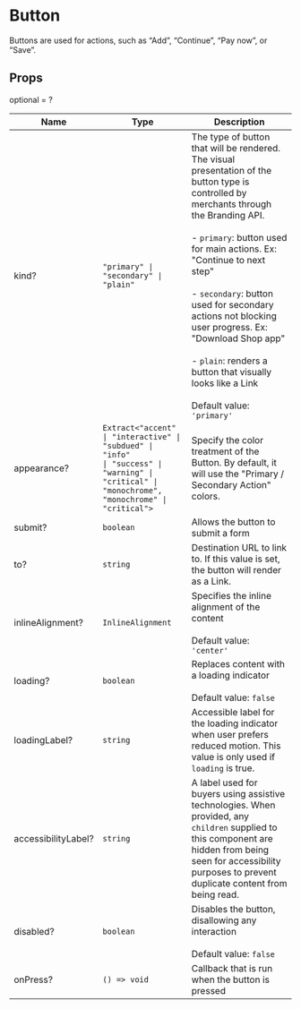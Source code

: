 # Button

Buttons are used for actions, such as “Add”, “Continue”, “Pay now”, or “Save”.

## Props
optional = ?

| Name | Type | Description |
| --- | --- | --- |
| kind? | <code>"primary" &#124; "secondary" &#124; "plain"</code> | The type of button that will be rendered. The visual presentation of the button type is controlled by merchants through the Branding API.<br /><br /> - `primary`: button used for main actions. Ex: &#34;Continue to next step&#34;<br /><br />- `secondary`: button used for secondary actions not blocking user progress. Ex: &#34;Download Shop app&#34;<br /><br />- `plain`: renders a button that visually looks like a Link<br /><br /> Default value: <code>'primary'</code> |
| appearance? | <code>Extract<<wbr>"accent" &#124; "interactive" &#124; "subdued" &#124; "info" &#124; "success" &#124; "warning" &#124; "critical" &#124; "monochrome", "monochrome" &#124; "critical"<wbr>></code> | Specify the color treatment of the Button. By default, it will use the &#34;Primary / Secondary Action&#34; colors.  |
| submit? | <code>boolean</code> | Allows the button to submit a form  |
| to? | <code>string</code> | Destination URL to link to. If this value is set, the button will render as a Link.  |
| inlineAlignment? | <code>InlineAlignment</code> | Specifies the inline alignment of the content<br /><br />Default value: <code>'center'</code> |
| loading? | <code>boolean</code> | Replaces content with a loading indicator<br /><br />Default value: <code>false</code> |
| loadingLabel? | <code>string</code> | Accessible label for the loading indicator when user prefers reduced motion. This value is only used if `loading` is true.  |
| accessibilityLabel? | <code>string</code> | A label used for buyers using assistive technologies. When provided, any `children` supplied to this component are hidden from being seen for accessibility purposes to prevent duplicate content from being read.  |
| disabled? | <code>boolean</code> | Disables the button, disallowing any interaction<br /><br />Default value: <code>false</code> |
| onPress? | <code>() => void</code> | Callback that is run when the button is pressed  |